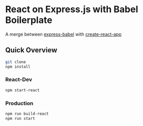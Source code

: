 # React on Express.js with Babel Boilerplate

A merge between [express-babel](https://github.com/vmasto/express-babel) with [create-react-app](https://github.com/facebookincubator/create-react-app)

## Quick Overview 

```sh
git clone
npm install
```
### React-Dev

```sh
npm start-react
```

### Production

```sh
npm run build-react
npm run start
```
